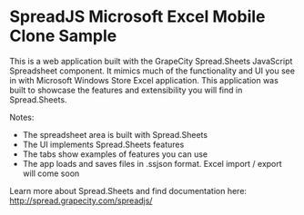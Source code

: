 # SpreadJS Microsoft Excel Mobile Clone Sample

This is a web application built with the GrapeCity Spread.Sheets JavaScript Spreadsheet component. It mimics much of the functionality and UI you see in with Microsoft Windows Store Excel application. This application was built to showcase the features and extensibility you will find in Spread.Sheets. 

Notes: 
* The spreadsheet area is built with Spread.Sheets
* The UI implements Spread.Sheets features
* The tabs show examples of features you can use
* The app loads and saves files in .ssjson format. Excel import / export will come soon

Learn more about Spread.Sheets and find documentation here: http://spread.grapecity.com/spreadjs/

